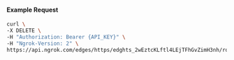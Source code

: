 <!-- Code generated for API Clients. DO NOT EDIT. -->

#### Example Request

```bash
curl \
-X DELETE \
-H "Authorization: Bearer {API_KEY}" \
-H "Ngrok-Version: 2" \
https://api.ngrok.com/edges/https/edghts_2wEztcKLftl4LEjTFhGvZimH3nh/routes/edghtsrt_2wEzte1SeHDycSx0A3EhmARxXub/compression
```
